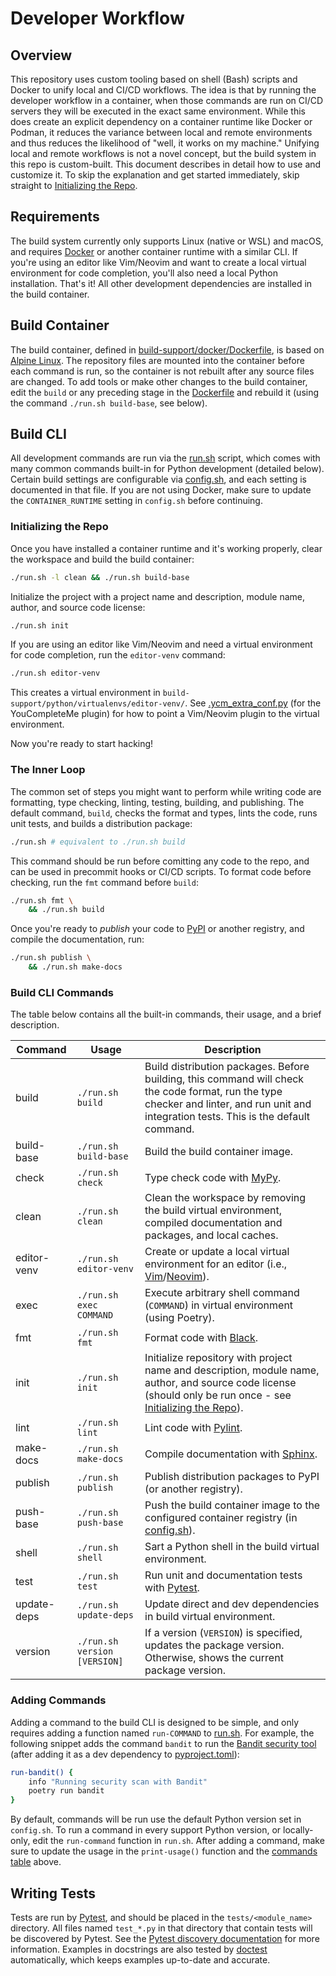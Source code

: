 # Developer Workflow

## Overview

This repository uses custom tooling based on shell (Bash) scripts and Docker to unify local and CI/CD workflows.
The idea is that by running the developer workflow in a container, when those commands are run on CI/CD servers they will be executed in the exact same environment.
While this does create an explicit dependency on a container runtime like Docker or Podman,
it reduces the variance between local and remote environments and thus reduces the likelihood of "well, it works on my machine."
Unifying local and remote workflows is not a novel concept, but the build system in this repo is custom-built.
This document describes in detail how to use and customize it. To skip the explanation and get started immediately, skip straight to [Initializing the Repo](#initializing-the-repo).

## Requirements

The build system currently only supports Linux (native or WSL) and macOS, and requires [Docker](https://www.docker.com/) or another container runtime with a similar CLI.
If you're using an editor like Vim/Neovim and want to create a local virtual environment for code completion, you'll also need a local Python installation.
That's it! All other development dependencies are installed in the build container.

## Build Container

The build container, defined in [build-support/docker/Dockerfile](build-support/docker/Dockerfile), is based on [Alpine Linux](https://hub.docker.com/_/alpine).
The repository files are mounted into the container before each command is run, so the container is not rebuilt after any source files are changed.
To add tools or make other changes to the build container, edit the `build` or any preceding stage in the [Dockerfile](build-support/docker/Dockerfile)
and rebuild it (using the command `./run.sh build-base`, see below).

## Build CLI

All development commands are run via the [run.sh](run.sh) script, which comes with many common commands built-in for Python development (detailed below).
Certain build settings are configurable via [config.sh](build-support/shell/run/config.sh), and each setting is documented in that file.
If you are not using Docker, make sure to update the `CONTAINER_RUNTIME` setting in `config.sh` before continuing.

### Initializing the Repo

Once you have installed a container runtime and it's working properly, clear the workspace and build the build container:

```bash
./run.sh -l clean && ./run.sh build-base
```

Initialize the project with a project name and description, module name, author, and source code license:

```bash
./run.sh init
```

If you are using an editor like Vim/Neovim and need a virtual environment for code completion, run the `editor-venv` command:

```bash
./run.sh editor-venv
```

This creates a virtual environment in `build-support/python/virtualenvs/editor-venv/`. See [.ycm_extra_conf.py](.ycm_extra_conf.py)
(for the YouCompleteMe plugin) for how to point a Vim/Neovim plugin to the virtual environment.

Now you're ready to start hacking!

### The Inner Loop 

The common set of steps you might want to perform while writing code are formatting, type checking, linting, testing, building, and publishing.
The default command, `build`, checks the format and types, lints the code, runs unit tests, and builds a distribution package:

```bash
./run.sh # equivalent to ./run.sh build
```

This command should be run before comitting any code to the repo, and can be used in precommit hooks or CI/CD scripts.
To format code before checking, run the `fmt` command before `build`:

```bash
./run.sh fmt \
    && ./run.sh build
```

Once you're ready to _publish_ your code to [PyPI](https://pypi.org/) or another registry, and compile the documentation, run:

```bash
./run.sh publish \
    && ./run.sh make-docs
```

### Build CLI Commands

The table below contains all the built-in commands, their usage, and a brief description.

| Command     | Usage                        | Description                                                                                                                                                                              |
|-------------|------------------------------|------------------------------------------------------------------------------------------------------------------------------------------------------------------------------------------|
| build       | `./run.sh build`             | Build distribution packages. Before building, this command will check the code format, run the type checker and linter, and run unit and integration tests. This is the default command. |
| build-base  | `./run.sh build-base`        | Build the build container image.                                                                                                                                                         |
| check       | `./run.sh check`             | Type check code with [MyPy](https://mypy.readthedocs.io/en/stable/introduction.html).                                                                                                    |
| clean       | `./run.sh clean`             | Clean the workspace by removing the build virtual environment, compiled documentation and packages, and local caches.                                                                    |
| editor-venv | `./run.sh editor-venv`       | Create or update a local virtual environment for an editor (i.e., [Vim](https://www.vim.org/)/[Neovim](https://neovim.io/)).                                                             |
| exec        | `./run.sh exec COMMAND`      | Execute arbitrary shell command (`COMMAND`) in virtual environment (using Poetry).                                                                                                       |
| fmt         | `./run.sh fmt`               | Format code with [Black](https://black.readthedocs.io/en/stable/).                                                                                                                       |
| init        | `./run.sh init`              | Initialize repository with project name and description, module name, author, and source code license (should only be run once - see [Initializing the Repo](#initializing-the-repo)).   |
| lint        | `./run.sh lint`              | Lint code with [Pylint](https://pylint.pycqa.org/en/latest/intro.html).                                                                                                                  |
| make-docs   | `./run.sh make-docs`         | Compile documentation with [Sphinx](https://www.sphinx-doc.org/en/master/).                                                                                                              |
| publish     | `./run.sh publish`           | Publish distribution packages to PyPI (or another registry).                                                                                                                             |
| push-base   | `./run.sh push-base`         | Push the build container image to the configured container registry (in [config.sh](build-support/shell/run/config.sh)).                                                                 |
| shell       | `./run.sh shell`             | Sart a Python shell in the build virtual environment.                                                                                                                                    |
| test        | `./run.sh test`              | Run unit and documentation tests with [Pytest](https://docs.pytest.org/en/latest/).                                                                                                      |
| update-deps | `./run.sh update-deps`       | Update direct and dev dependencies in build virtual environment.                                                                                                                         |
| version     | `./run.sh version [VERSION]` | If a version (`VERSION`) is specified, updates the package version. Otherwise, shows the current package version.                                                                        |

### Adding Commands

Adding a command to the build CLI is designed to be simple, and only requires adding a function named `run-COMMAND` to [run.sh](run.sh).
For example, the following snippet adds the command `bandit` to run the [Bandit security tool](https://bandit.readthedocs.io/en/latest/)
(after adding it as a dev dependency to [pyproject.toml](pyproject.toml)):

```bash
run-bandit() {
    info "Running security scan with Bandit"
    poetry run bandit
}
```

By default, commands will be run use the default Python version set in `config.sh`. To run a command in every support Python version, or locally-only, edit the `run-command` function in `run.sh`.
After adding a command, make sure to update the usage in the `print-usage()` function and the [commands table](#build-cli-commands) above.

## Writing Tests

Tests are run by [Pytest](https://docs.pytest.org/en/latest/), and should be placed in the `tests/<module_name>` directory.
All files named `test_*.py` in that directory that contain tests will be discovered by Pytest.
See the [Pytest discovery documentation](https://docs.pytest.org/en/6.2.x/example/pythoncollection.html) for more information.
Examples in docstrings are also tested by [doctest](https://docs.python.org/3/library/doctest.html) automatically, which keeps examples up-to-date and accurate.
